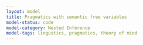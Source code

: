 ```yaml
---
layout: model
title: Pragmatics with semantic free variables
model-status: code
model-category: Nested Inference
model-tags: lingustics, pragmatics, theory of mind
---
```

